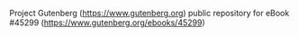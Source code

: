 Project Gutenberg (https://www.gutenberg.org) public repository for eBook #45299 (https://www.gutenberg.org/ebooks/45299)
